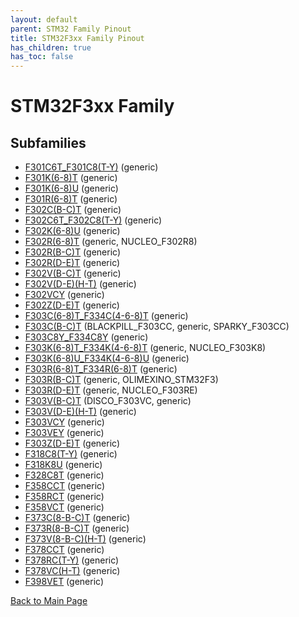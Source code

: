 ```yaml
---
layout: default
parent: STM32 Family Pinout
title: STM32F3xx Family Pinout
has_children: true
has_toc: false
---
```


# STM32F3xx Family

## Subfamilies

- [F301C6T_F301C8(T-Y)](F301C6T_F301C8(T-Y)/pinout) (generic)
- [F301K(6-8)T](F301K(6-8)T/pinout) (generic)
- [F301K(6-8)U](F301K(6-8)U/pinout) (generic)
- [F301R(6-8)T](F301R(6-8)T/pinout) (generic)
- [F302C(B-C)T](F302C(B-C)T/pinout) (generic)
- [F302C6T_F302C8(T-Y)](F302C6T_F302C8(T-Y)/pinout) (generic)
- [F302K(6-8)U](F302K(6-8)U/pinout) (generic)
- [F302R(6-8)T](F302R(6-8)T/pinout) (generic, NUCLEO_F302R8)
- [F302R(B-C)T](F302R(B-C)T/pinout) (generic)
- [F302R(D-E)T](F302R(D-E)T/pinout) (generic)
- [F302V(B-C)T](F302V(B-C)T/pinout) (generic)
- [F302V(D-E)(H-T)](F302V(D-E)(H-T)/pinout) (generic)
- [F302VCY](F302VCY/pinout) (generic)
- [F302Z(D-E)T](F302Z(D-E)T/pinout) (generic)
- [F303C(6-8)T_F334C(4-6-8)T](F303C(6-8)T_F334C(4-6-8)T/pinout) (generic)
- [F303C(B-C)T](F303C(B-C)T/pinout) (BLACKPILL_F303CC, generic, SPARKY_F303CC)
- [F303C8Y_F334C8Y](F303C8Y_F334C8Y/pinout) (generic)
- [F303K(6-8)T_F334K(4-6-8)T](F303K(6-8)T_F334K(4-6-8)T/pinout) (generic, NUCLEO_F303K8)
- [F303K(6-8)U_F334K(4-6-8)U](F303K(6-8)U_F334K(4-6-8)U/pinout) (generic)
- [F303R(6-8)T_F334R(6-8)T](F303R(6-8)T_F334R(6-8)T/pinout) (generic)
- [F303R(B-C)T](F303R(B-C)T/pinout) (generic, OLIMEXINO_STM32F3)
- [F303R(D-E)T](F303R(D-E)T/pinout) (generic, NUCLEO_F303RE)
- [F303V(B-C)T](F303V(B-C)T/pinout) (DISCO_F303VC, generic)
- [F303V(D-E)(H-T)](F303V(D-E)(H-T)/pinout) (generic)
- [F303VCY](F303VCY/pinout) (generic)
- [F303VEY](F303VEY/pinout) (generic)
- [F303Z(D-E)T](F303Z(D-E)T/pinout) (generic)
- [F318C8(T-Y)](F318C8(T-Y)/pinout) (generic)
- [F318K8U](F318K8U/pinout) (generic)
- [F328C8T](F328C8T/pinout) (generic)
- [F358CCT](F358CCT/pinout) (generic)
- [F358RCT](F358RCT/pinout) (generic)
- [F358VCT](F358VCT/pinout) (generic)
- [F373C(8-B-C)T](F373C(8-B-C)T/pinout) (generic)
- [F373R(8-B-C)T](F373R(8-B-C)T/pinout) (generic)
- [F373V(8-B-C)(H-T)](F373V(8-B-C)(H-T)/pinout) (generic)
- [F378CCT](F378CCT/pinout) (generic)
- [F378RC(T-Y)](F378RC(T-Y)/pinout) (generic)
- [F378VC(H-T)](F378VC(H-T)/pinout) (generic)
- [F398VET](F398VET/pinout) (generic)


[Back to Main Page](../)